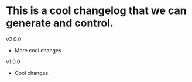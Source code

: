 # This is a cool changelog that we can generate and control.

v2.0.0

- More cool changes

v1.0.0

- Cool changes.
